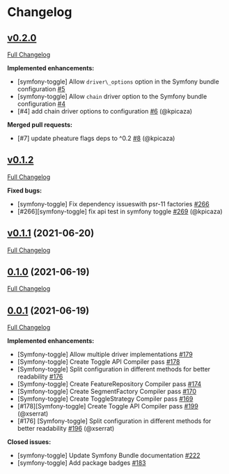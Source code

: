 # Changelog

## [v0.2.0](https://github.com/pheature-flags/symfony-toggle/tree/0.2.0)

[Full Changelog](https://github.com/pheature-flags/symfony-toggle/compare/v0.1.2...0.2.0)

**Implemented enhancements:**

- \[symfony-toggle\] Allow `driver\_options` option in the Symfony bundle configuration [\#5](https://github.com/pheature-flags/symfony-toggle/issues/5)
- \[symfony-toggle\] Allow `chain` driver option to the Symfony bundle configuration [\#4](https://github.com/pheature-flags/symfony-toggle/issues/4)
- \[\#4\] add chain driver options to configuration [\#6](https://github.com/pheature-flags/symfony-toggle/pull/6) (@kpicaza)

**Merged pull requests:**

- \[\#7\] update pheature flags deps to ^0.2 [\#8](https://github.com/pheature-flags/symfony-toggle/pull/8) (@kpicaza)

## [v0.1.2](https://github.com/pheature-flags/pheature-flags/tree/v0.1.2)

[Full Changelog](https://github.com/pheature-flags/pheature-flags/compare/v0.1.1...v0.1.2)

**Fixed bugs:**

- \[symfony-toggle\] Fix dependency issueswith psr-11 factories [\#266](https://github.com/pheature-flags/pheature-flags/issues/266)
- \[\#266\]\[symfony-toggle\] fix api test in symfony toggle [\#269](https://github.com/pheature-flags/pheature-flags/pull/269) (@kpicaza)

## [v0.1.1](https://github.com/pheature-flags/pheature-flags/tree/v0.1.1) (2021-06-20)

[Full Changelog](https://github.com/pheature-flags/pheature-flags/compare/0.1.0...v0.1.1)

## [0.1.0](https://github.com/pheature-flags/pheature-flags/tree/0.1.0) (2021-06-19)

[Full Changelog](https://github.com/pheature-flags/pheature-flags/compare/0.0.1...0.1.0)

## [0.0.1](https://github.com/pheature-flags/pheature-flags/tree/0.0.1) (2021-06-19)

[Full Changelog](https://github.com/pheature-flags/pheature-flags/compare/4efde1b91949256bf8d3b3baf7546150ddcc0e90...0.0.1)

**Implemented enhancements:**

- \[Symfony-toggle\] Allow multiple driver implementations [\#179](https://github.com/pheature-flags/pheature-flags/issues/179)
- \[Symfony-toggle\] Create Toggle API Compiler pass [\#178](https://github.com/pheature-flags/pheature-flags/issues/178)
- \[Symfony-toggle\] Split configuration in different methods for better readability [\#176](https://github.com/pheature-flags/pheature-flags/issues/176)
- \[Symfony-toggle\] Create FeatureRepository Compiler pass [\#174](https://github.com/pheature-flags/pheature-flags/issues/174)
- \[Symfony-toggle\] Create SegmentFactory Compiler pass [\#170](https://github.com/pheature-flags/pheature-flags/issues/170)
- \[Symfony-toggle\] Create ToggleStrategy Compiler pass [\#169](https://github.com/pheature-flags/pheature-flags/issues/169)
- \[\#178\]\[Symfony-toggle\] Create Toggle API Compiler pass [\#199](https://github.com/pheature-flags/pheature-flags/pull/199) (@xserrat)
- \[\#176\] \[Symfony-toggle\] Split configuration in different methods for better readability [\#196](https://github.com/pheature-flags/pheature-flags/pull/196) (@xserrat)

**Closed issues:**

- \[symfony-toggle\] Update Symfony Bundle documentation  [\#222](https://github.com/pheature-flags/pheature-flags/issues/222)
- \[symfony-toggle\] Add package badges [\#183](https://github.com/pheature-flags/pheature-flags/issues/183)
